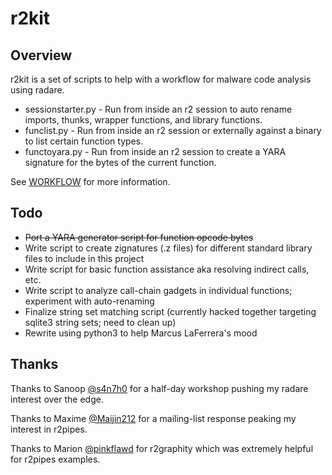 # r2kit

## Overview

r2kit is a set of scripts to help with a workflow for malware code analysis using radare.

* sessionstarter.py - Run from inside an r2 session to auto rename imports, thunks, wrapper functions, and library functions.
* funclist.py - Run from inside an r2 session or externally against a binary to list certain function types.
* functoyara.py - Run from inside an r2 session to create a YARA signature for the bytes of the current function.

See [WORKFLOW](WORKFLOW.md) for more information.

## Todo

* ~~Port a YARA generator script for function opcode bytes~~
* Write script to create zignatures (.z files) for different standard library files to include in this project
* Write script for basic function assistance aka resolving indirect calls, etc.
* Write script to analyze call-chain gadgets in individual functions; experiment with auto-renaming
* Finalize string set matching script (currently hacked together targeting sqlite3 string sets; need to clean up)
* Rewrite using python3 to help Marcus LaFerrera's mood

## Thanks

Thanks to Sanoop [@s4n7h0](https://twitter.com/@s4n7h0) for a half-day workshop pushing my radare interest over the edge.

Thanks to Maxime [@Maijin212](https://twitter.com/@Maijin212) for a mailing-list response peaking my interest in r2pipes.

Thanks to Marion [@pinkflawd](https://twitter.com/@pinkflawd) for r2graphity which was extremely helpful for r2pipes examples.